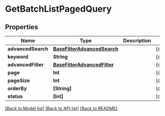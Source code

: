# GetBatchListPagedQuery

## Properties
Name | Type | Description | Notes
------------ | ------------- | ------------- | -------------
**advancedSearch** | [**BaseFilterAdvancedSearch**](BaseFilterAdvancedSearch.md) |  | [optional] 
**keyword** | **String** |  | [optional] 
**advancedFilter** | [**BaseFilterAdvancedFilter**](BaseFilterAdvancedFilter.md) |  | [optional] 
**page** | **Int** |  | [optional] 
**pageSize** | **Int** |  | [optional] 
**orderBy** | **[String]** |  | [optional] 
**status** | **[Int]** |  | [optional] 

[[Back to Model list]](../README.md#documentation-for-models) [[Back to API list]](../README.md#documentation-for-api-endpoints) [[Back to README]](../README.md)


